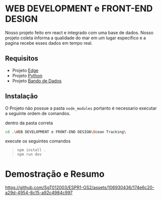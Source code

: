 # WEB DEVELOPMENT e FRONT-END DESIGN
Nosso projeto feito em react e integrado com uma base de dados. Nosso projeto coleta informa a qualidade do mar em um lugar especifico e a pagina recebe esses dados em tempo real.

## Requisitos
- Projeto [Edge](https://github.com/SgT012003/ESPR1-GS2/tree/main/EDGE%20COMPUTING%20%26%20COMPUTER%20SYSTEMS)
- Projeto [Python](https://github.com/SgT012003/ESPR1-GS2/tree/main/COMPUTATIONAL%20THINKING%20WITH%20PYTHON)
- Projeto [Bando de Dados](https://github.com/SgT012003/ESPR1-GS2/tree/main/BANCO%20DE%20DADOS)

## Instalação
O Projeto não possue a pasta `node_modules` portanto é necessario executar a seguinte ordem de comandos.

dentro da pasta correta
```bash
cd .\WEB DEVELOPMENT e FRONT-END DESIGN\Ocean Tracking\
```
execute os seguintes comandos
> `npm install .`<br>
> `npm run dev`


# Demostração e Resumo
https://github.com/SgT012003/ESPR1-GS2/assets/106930436/174e6c20-a29d-4954-8c15-a92c4984c997
